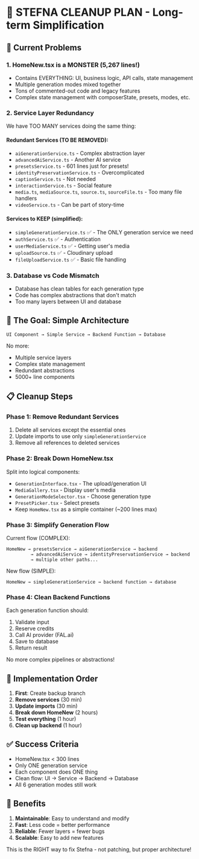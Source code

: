 # 🧹 STEFNA CLEANUP PLAN - Long-term Simplification

## 🚨 Current Problems

### 1. **HomeNew.tsx is a MONSTER (5,267 lines!)**
- Contains EVERYTHING: UI, business logic, API calls, state management
- Multiple generation modes mixed together
- Tons of commented-out code and legacy features
- Complex state management with composerState, presets, modes, etc.

### 2. **Service Layer Redundancy**
We have TOO MANY services doing the same thing:

#### Redundant Services (TO BE REMOVED):
- `aiGenerationService.ts` - Complex abstraction layer
- `advancedAiService.ts` - Another AI service 
- `presetsService.ts` - 601 lines just for presets!
- `identityPreservationService.ts` - Overcomplicated
- `captionService.ts` - Not needed
- `interactionService.ts` - Social feature
- `media.ts`, `mediaSource.ts`, `source.ts`, `sourceFile.ts` - Too many file handlers
- `videoService.ts` - Can be part of story-time

#### Services to KEEP (simplified):
- `simpleGenerationService.ts` ✅ - The ONLY generation service we need
- `authService.ts` ✅ - Authentication
- `userMediaService.ts` ✅ - Getting user's media
- `uploadSource.ts` ✅ - Cloudinary upload
- `fileUploadService.ts` ✅ - Basic file handling

### 3. **Database vs Code Mismatch**
- Database has clean tables for each generation type
- Code has complex abstractions that don't match
- Too many layers between UI and database

## 🎯 The Goal: Simple Architecture

```
UI Component → Simple Service → Backend Function → Database
```

No more:
- Multiple service layers
- Complex state management
- Redundant abstractions
- 5000+ line components

## 📋 Cleanup Steps

### Phase 1: Remove Redundant Services
1. Delete all services except the essential ones
2. Update imports to use only `simpleGenerationService`
3. Remove all references to deleted services

### Phase 2: Break Down HomeNew.tsx
Split into logical components:
- `GenerationInterface.tsx` - The upload/generation UI
- `MediaGallery.tsx` - Display user's media
- `GenerationModeSelector.tsx` - Choose generation type
- `PresetPicker.tsx` - Select presets
- Keep `HomeNew.tsx` as a simple container (~200 lines max)

### Phase 3: Simplify Generation Flow
Current flow (COMPLEX):
```
HomeNew → presetsService → aiGenerationService → backend
         → advancedAiService → identityPreservationService → backend
         → multiple other paths...
```

New flow (SIMPLE):
```
HomeNew → simpleGenerationService → backend function → database
```

### Phase 4: Clean Backend Functions
Each generation function should:
1. Validate input
2. Reserve credits
3. Call AI provider (FAL.ai)
4. Save to database
5. Return result

No more complex pipelines or abstractions!

## 🔧 Implementation Order

1. **First**: Create backup branch
2. **Remove services** (30 min)
3. **Update imports** (30 min)
4. **Break down HomeNew** (2 hours)
5. **Test everything** (1 hour)
6. **Clean up backend** (1 hour)

## ✅ Success Criteria

- HomeNew.tsx < 300 lines
- Only ONE generation service
- Each component does ONE thing
- Clean flow: UI → Service → Backend → Database
- All 6 generation modes still work

## 🚀 Benefits

1. **Maintainable**: Easy to understand and modify
2. **Fast**: Less code = better performance
3. **Reliable**: Fewer layers = fewer bugs
4. **Scalable**: Easy to add new features

This is the RIGHT way to fix Stefna - not patching, but proper architecture!
